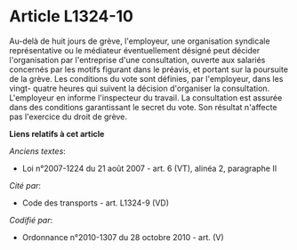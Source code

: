 # Article L1324-10

Au-delà de huit jours de grève, l'employeur, une organisation syndicale représentative ou le médiateur éventuellement désigné
peut décider l'organisation par l'entreprise d'une consultation, ouverte aux salariés concernés par les motifs figurant dans
le préavis, et portant sur la poursuite de la grève. Les conditions du vote sont définies, par l'employeur, dans les vingt-
quatre heures qui suivent la décision d'organiser la consultation. L'employeur en informe l'inspecteur du travail. La
consultation est assurée dans des conditions garantissant le secret du vote. Son résultat n'affecte pas l'exercice du droit
de grève.

**Liens relatifs à cet article**

_Anciens textes_:

  - Loi n°2007-1224 du 21 août 2007 - art. 6 (VT), alinéa 2, paragraphe II

_Cité par_:

  - Code des transports - art. L1324-9 (VD)

_Codifié par_:

  - Ordonnance n°2010-1307 du 28 octobre 2010 - art. (V)
